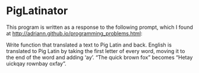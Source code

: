 # PigLatinator

This program is written as a response to the following prompt, which I found at http://adriann.github.io/programming_problems.html:

Write function that translated a text to Pig Latin and back. English is translated to Pig Latin by taking the first letter of every word, moving it to the end of the word and adding ‘ay’. “The quick brown fox” becomes “Hetay uickqay rownbay oxfay”.
